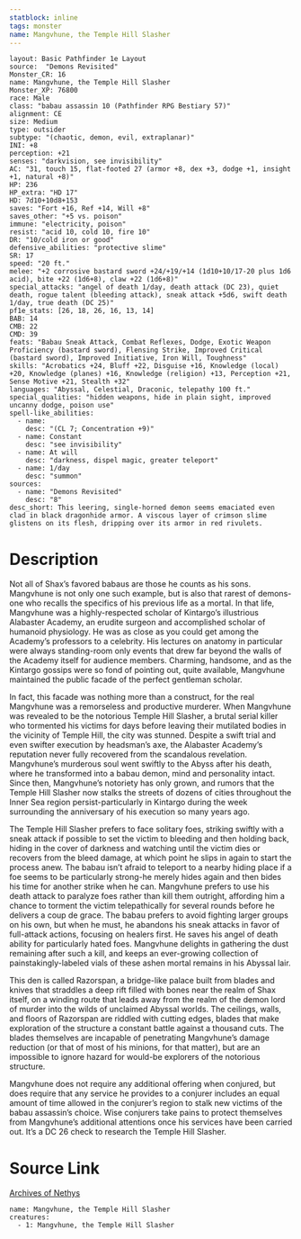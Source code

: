 ```yaml
---
statblock: inline
tags: monster
name: Mangvhune, the Temple Hill Slasher
---
```

```statblock
layout: Basic Pathfinder 1e Layout
source:  "Demons Revisited"
Monster_CR: 16
name: Mangvhune, the Temple Hill Slasher
Monster_XP: 76800
race: Male
class: "babau assassin 10 (Pathfinder RPG Bestiary 57)"
alignment: CE
size: Medium
type: outsider
subtype: "(chaotic, demon, evil, extraplanar)"
INI: +8
perception: +21
senses: "darkvision, see invisibility"
AC: "31, touch 15, flat-footed 27 (armor +8, dex +3, dodge +1, insight +1, natural +8)"
HP: 236
HP_extra: "HD 17"
HD: 7d10+10d8+153
saves: "Fort +16, Ref +14, Will +8"
saves_other: "+5 vs. poison"
immune: "electricity, poison"
resist: "acid 10, cold 10, fire 10"
DR: "10/cold iron or good"
defensive_abilities: "protective slime"
SR: 17
speed: "20 ft."
melee: "+2 corrosive bastard sword +24/+19/+14 (1d10+10/17-20 plus 1d6 acid), bite +22 (1d6+8), claw +22 (1d6+8)"
special_attacks: "angel of death 1/day, death attack (DC 23), quiet death, rogue talent (bleeding attack), sneak attack +5d6, swift death 1/day, true death (DC 25)"
pf1e_stats: [26, 18, 26, 16, 13, 14]
BAB: 14
CMB: 22
CMD: 39
feats: "Babau Sneak Attack, Combat Reflexes, Dodge, Exotic Weapon Proficiency (bastard sword), Flensing Strike, Improved Critical (bastard sword), Improved Initiative, Iron Will, Toughness"
skills: "Acrobatics +24, Bluff +22, Disguise +16, Knowledge (local) +20, Knowledge (planes) +16, Knowledge (religion) +13, Perception +21, Sense Motive +21, Stealth +32"
languages: "Abyssal, Celestial, Draconic, telepathy 100 ft."
special_qualities: "hidden weapons, hide in plain sight, improved uncanny dodge, poison use"
spell-like_abilities:
  - name:
    desc: "(CL 7; Concentration +9)"
  - name: Constant
    desc: "see invisibility"
  - name: At will
    desc: "darkness, dispel magic, greater teleport"
  - name: 1/day
    desc: "summon"
sources:
  - name: "Demons Revisited"
    desc: "8"
desc_short: This leering, single-horned demon seems emaciated even clad in black dragonhide armor. A viscous layer of crimson slime glistens on its flesh, dripping over its armor in red rivulets.
```
# Description
Not all of Shax’s favored babaus are those he counts as his sons. Mangvhune is not only one such example, but is also that rarest of demons-one who recalls the specifics of his previous life as a mortal. In that life, Mangvhune was a highly-respected scholar of Kintargo’s illustrious Alabaster Academy, an erudite surgeon and accomplished scholar of humanoid physiology. He was as close as you could get among the Academy’s professors to a celebrity. His lectures on anatomy in particular were always standing-room only events that drew far beyond the walls of the Academy itself for audience members. Charming, handsome, and as the Kintargo gossips were so fond of pointing out, quite available, Mangvhune maintained the public facade of the perfect gentleman scholar.

In fact, this facade was nothing more than a construct, for the real Mangvhune was a remorseless and productive murderer. When Mangvhune was revealed to be the notorious Temple Hill Slasher, a brutal serial killer who tormented his victims for days before leaving their mutilated bodies in the vicinity of Temple Hill, the city was stunned. Despite a swift trial and even swifter execution by headsman’s axe, the Alabaster Academy’s reputation never fully recovered from the scandalous revelation. Mangvhune’s murderous soul went swiftly to the Abyss after his death, where he transformed into a babau demon, mind and personality intact. Since then, Mangvhune’s notoriety has only grown, and rumors that the Temple Hill Slasher now stalks the streets of dozens of cities throughout the Inner Sea region persist-particularly in Kintargo during the week surrounding the anniversary of his execution so many years ago.

The Temple Hill Slasher prefers to face solitary foes, striking swiftly with a sneak attack if possible to set the victim to bleeding and then holding back, hiding in the cover of darkness and watching until the victim dies or recovers from the bleed damage, at which point he slips in again to start the process anew. The babau isn’t afraid to teleport to a nearby hiding place if a foe seems to be particularly strong-he merely hides again and then bides his time for another strike when he can. Mangvhune prefers to use his death attack to paralyze foes rather than kill them outright, affording him a chance to torment the victim telepathically for several rounds before he delivers a coup de grace. The babau prefers to avoid fighting larger groups on his own, but when he must, he abandons his sneak attacks in favor of full-attack actions, focusing on healers first. He saves his angel of death ability for particularly hated foes. Mangvhune delights in gathering the dust remaining after such a kill, and keeps an ever-growing collection of painstakingly-labeled vials of these ashen mortal remains in his Abyssal lair.

This den is called Razorspan, a bridge-like palace built from blades and knives that straddles a deep rift filled with bones near the realm of Shax itself, on a winding route that leads away from the realm of the demon lord of murder into the wilds of unclaimed Abyssal worlds. The ceilings, walls, and floors of Razorspan are riddled with cutting edges, blades that make exploration of the structure a constant battle against a thousand cuts. The blades themselves are incapable of penetrating Mangvhune’s damage reduction (or that of most of his minions, for that matter), but are an impossible to ignore hazard for would-be explorers of the notorious structure.

Mangvhune does not require any additional offering when conjured, but does require that any service he provides to a conjurer includes an equal amount of time allowed in the conjurer’s region to stalk new victims of the babau assassin’s choice. Wise conjurers take pains to protect themselves from Mangvhune’s additional attentions once his services have been carried out. It’s a DC 26 check to research the Temple Hill Slasher.
# Source Link
[Archives of Nethys](https://aonprd.com/MonsterDisplay.aspx?ItemName=Mangvhune%2C%20the%20Temple%20Hill%20Slasher)
```encounter-table
name: Mangvhune, the Temple Hill Slasher
creatures:
  - 1: Mangvhune, the Temple Hill Slasher
```
